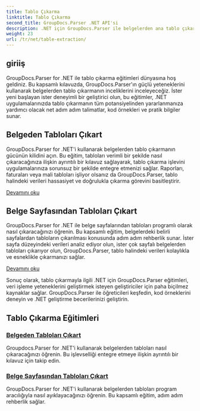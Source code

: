 ```yaml
---
title: Tablo Çıkarma
linktitle: Tablo Çıkarma
second_title: GroupDocs.Parser .NET API'si
description: .NET için GroupDocs.Parser ile belgelerden ana tablo çıkarma. Verimli veri işleme için tabloları programlı olarak çıkarmayı öğrenin.
weight: 23
url: /tr/net/table-extraction/
---
```

## giriiş

GroupDocs.Parser for .NET ile tablo çıkarma eğitimleri dünyasına hoş geldiniz. Bu kapsamlı kılavuzda, GroupDocs.Parser'ın güçlü yeteneklerini kullanarak belgelerden tablo çıkarmanın inceliklerini inceleyeceğiz. İster yeni başlayan ister deneyimli bir geliştirici olun, bu eğitimler, .NET uygulamalarınızda tablo çıkarmanın tüm potansiyelinden yararlanmanıza yardımcı olacak net adım adım talimatlar, kod örnekleri ve pratik bilgiler sunar.

## Belgeden Tabloları Çıkart
GroupDocs.Parser for .NET'i kullanarak belgelerden tablo çıkarmanın gücünün kilidini açın. Bu eğitim, tabloları verimli bir şekilde nasıl çıkaracağınıza ilişkin ayrıntılı bir kılavuz sağlayarak, tablo çıkarma işlevini uygulamalarınıza sorunsuz bir şekilde entegre etmenizi sağlar. Raporları, faturaları veya mali tabloları işliyor olsanız da GroupDocs.Parser, tablo halindeki verileri hassasiyet ve doğrulukla çıkarma görevini basitleştirir.

[Devamını oku](./extract-tables-from-document/)

## Belge Sayfasından Tabloları Çıkart
GroupDocs.Parser for .NET ile belge sayfalarından tabloları programlı olarak nasıl çıkaracağınızı öğrenin. Bu kapsamlı eğitim, belgelerdeki belirli sayfalardan tabloların çıkarılması konusunda adım adım rehberlik sunar. İster sayfa düzeyindeki verileri analiz ediyor olun, ister çok sayfalı belgelerden tabloları çıkarıyor olun, GroupDocs.Parser, tablo halindeki verileri kolaylıkla ve esneklikle çıkarmanızı sağlar.

[Devamını oku](./extract-tables-from-document-page/)

Sonuç olarak, tablo çıkarmayla ilgili .NET için GroupDocs.Parser eğitimleri, veri işleme yeteneklerini geliştirmek isteyen geliştiriciler için paha biçilmez kaynaklar sağlar. GroupDocs.Parser ile öğreticileri keşfedin, kod örneklerini deneyin ve .NET geliştirme becerilerinizi geliştirin.
## Tablo Çıkarma Eğitimleri
### [Belgeden Tabloları Çıkart](./extract-tables-from-document/)
Groupdocs.Parser for .NET'i kullanarak belgelerden tabloları nasıl çıkaracağınızı öğrenin. Bu işlevselliği entegre etmeye ilişkin ayrıntılı bir kılavuz için takip edin.
### [Belge Sayfasından Tabloları Çıkart](./extract-tables-from-document-page/)
GroupDocs.Parser for .NET'i kullanarak belgelerden tabloları program aracılığıyla nasıl ayıklayacağınızı öğrenin. Bu kapsamlı eğitim, adım adım rehberlik sağlar.